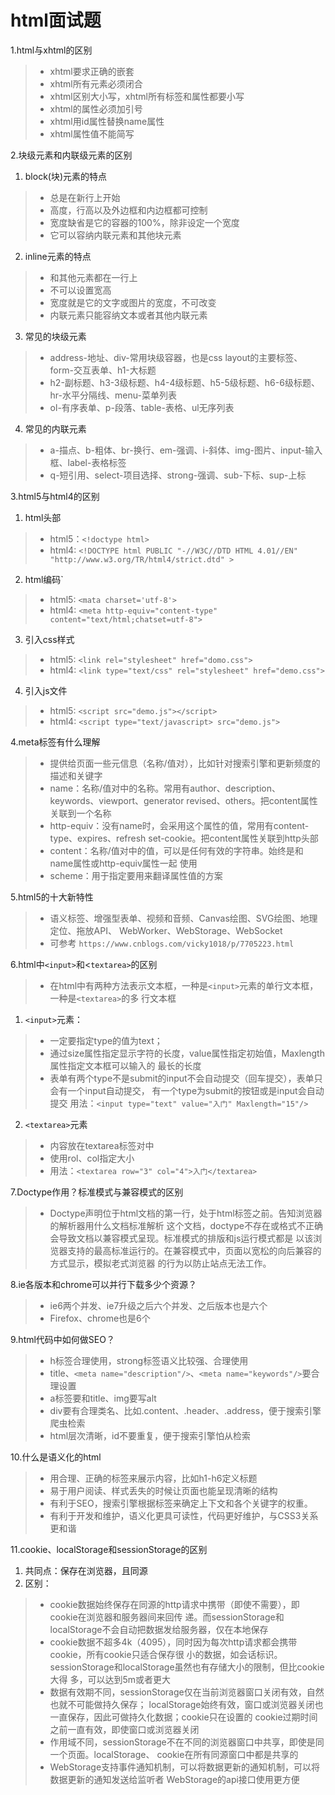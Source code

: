 # html面试题

1.html与xhtml的区别
>- xhtml要求正确的嵌套
>- xhtml所有元素必须闭合
>- xhtml区别大小写，xhtml所有标签和属性都要小写
>- xhtml的属性必须加引号
>- xhtml用id属性替换name属性
>- xhtml属性值不能简写

2.块级元素和内联级元素的区别
1. block(块)元素的特点
>- 总是在新行上开始
>- 高度，行高以及外边框和内边框都可控制
>- 宽度缺省是它的容器的100%，除非设定一个宽度
>- 它可以容纳内联元素和其他块元素
2. inline元素的特点
>- 和其他元素都在一行上
>- 不可以设置宽高
>- 宽度就是它的文字或图片的宽度，不可改变
>- 内联元素只能容纳文本或者其他内联元素
3. 常见的块级元素
>- address-地址、div-常用块级容器，也是css layout的主要标签、form-交互表单、h1-大标题
>- h2-副标题、h3-3级标题、h4-4级标题、h5-5级标题、h6-6级标题、hr-水平分隔线、menu-菜单列表
>- ol-有序表单、p-段落、table-表格、ul无序列表
4. 常见的内联元素
>- a-描点、b-粗体、br-换行、em-强调、i-斜体、img-图片、input-输入框、label-表格标签
>- q-短引用、select-项目选择、strong-强调、sub-下标、sup-上标

3.html5与html4的区别
1. html头部
>- html5：`<!doctype html>`
>- html4: `<!DOCTYPE html PUBLIC "-//W3C//DTD HTML 4.01//EN" "http://www.w3.org/TR/html4/strict.dtd" >`
2. html编码`
>- html5: `<mata charset='utf-8'>`
>- html4: `<meta http-equiv="content-type" content="text/html;chatset=utf-8">`

3. 引入css样式
>- html5: `<link rel="stylesheet" href="domo.css">`
>- html4: `<link type="text/css" rel="stylesheet" href="demo.css">`

4. 引入js文件
>- html5: `<script src="demo.js"></script>`
>- html4: `<script type="text/javascript> src="demo.js">`

4.meta标签有什么理解
>- 提供给页面一些元信息（名称/值对），比如针对搜索引擎和更新频度的描述和关键字
>- name：名称/值对中的名称。常用有author、description、keywords、viewport、generator
> revised、others。把content属性关联到一个名称
>- http-equiv：没有name时，会采用这个属性的值，常用有content-type、expires、refresh
> set-cookie。把content属性关联到http头部
>- content：名称/值对中的值，可以是任何有效的字符串。始终是和name属性或http-equiv属性一起
> 使用
>- scheme：用于指定要用来翻译属性值的方案

5.html5的十大新特性
>- 语义标签、增强型表单、视频和音频、Canvas绘图、SVG绘图、地理定位、拖放API、
>WebWorker、WebStorage、WebSocket
>- 可参考 `https://www.cnblogs.com/vicky1018/p/7705223.html`

6.html中`<input>`和<`textarea>`的区别
>- 在html中有两种方法表示文本框，一种是`<input>`元素的单行文本框，一种是`<textarea>`的多
> 行文本框
1. `<input>`元素：
>- 一定要指定type的值为text；
>- 通过size属性指定显示字符的长度，value属性指定初始值，Maxlength属性指定文本框可以输入的
> 最长的长度
>- 表单有两个type不是submit的input不会自动提交（回车提交），表单只会有一个input自动提交，
> 有一个type为submit的按钮或是input会自动提交
> 用法：`<input type="text" value="入门" Maxlength="15"/>`
2. `<textarea>`元素
>- 内容放在textarea标签对中
>- 使用rol、col指定大小
>- 用法：`<textarea row="3" col="4">入门</textarea>`

7.Doctype作用？标准模式与兼容模式的区别
>- Doctype声明位于html文档的第一行，处于html标签之前。告知浏览器的解析器用什么文档标准解析
>这个文档，doctype不存在或格式不正确会导致文档以兼容模式呈现。标准模式的排版和js运行模式都是
>以该浏览器支持的最高标准运行的。在兼容模式中，页面以宽松的向后兼容的方式显示，模拟老式浏览器
>的行为以防止站点无法工作。

8.ie各版本和chrome可以并行下载多少个资源？
>- ie6两个并发、ie7升级之后六个并发、之后版本也是六个
>- Firefox、chrome也是6个

9.html代码中如何做SEO？
>- h标签合理使用，strong标签语义比较强、合理使用
>- title、`<meta name="description"/>`、`<meta name="keywords"/>`要合理设置
>- a标签要和title、img要写alt
>- div要有合理类名、比如.content、.header、.address，便于搜索引擎爬虫检索
>- html层次清晰，id不要重复，便于搜索引擎怕从检索

10.什么是语义化的html
>- 用合理、正确的标签来展示内容，比如h1-h6定义标题
>- 易于用户阅读、样式丢失的时候让页面也能呈现清晰的结构
>- 有利于SEO，搜索引擎根据标签来确定上下文和各个关键字的权重。
>- 有利于开发和维护，语义化更具可读性，代码更好维护，与CSS3关系更和谐

11.cookie、localStorage和sessionStorage的区别
1. 共同点：保存在浏览器，且同源
2. 区别：
>- cookie数据始终保存在同源的http请求中携带（即使不需要），即cookie在浏览器和服务器间来回传
> 递。而sessionStorage和localStorage不会自动把数据发给服务器，仅在本地保存
>- cookie数据不超多4k（4095），同时因为每次http请求都会携带cookie，所有cookie只适合保存很
>小的数据，如会话标识。sessionStorage和localStorage虽然也有存储大小的限制，但比cookie大得
>多，可以达到5m或者更大
>- 数据有效期不同，sessionStorage仅在当前浏览器窗口关闭有效，自然也就不可能做持久保存；
>localStorage始终有效，窗口或浏览器关闭也一直保存，因此可做持久化数据；cookie只在设置的
>cookie过期时间之前一直有效，即使窗口或浏览器关闭
>- 作用域不同，sessionStorage不在不同的浏览器窗口中共享，即使是同一个页面。localStorage、
>cookie在所有同源窗口中都是共享的
>- WebStorage支持事件通知机制，可以将数据更新的通知机制，可以将数据更新的通知发送给监听者
>WebStorage的api接口使用更方便











